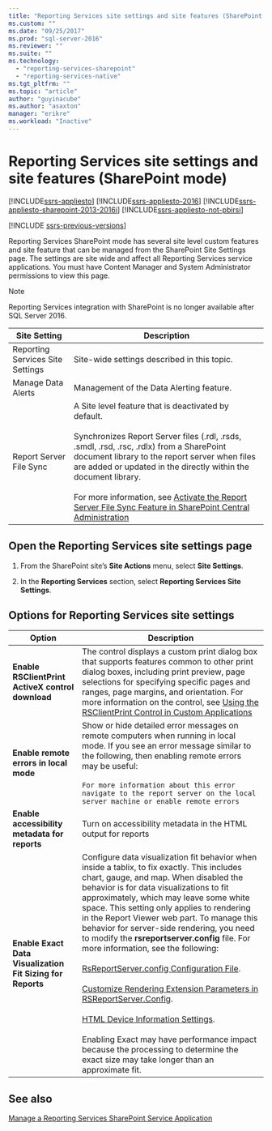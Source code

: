 ```yaml
---
title: "Reporting Services site settings and site features (SharePoint mode) | Microsoft Docs"
ms.custom: ""
ms.date: "09/25/2017"
ms.prod: "sql-server-2016"
ms.reviewer: ""
ms.suite: ""
ms.technology: 
  - "reporting-services-sharepoint"
  - "reporting-services-native"
ms.tgt_pltfrm: ""
ms.topic: "article"
author: "guyinacube"
ms.author: "asaxton"
manager: "erikre"
ms.workload: "Inactive"
---
```

# Reporting Services site settings and site features (SharePoint mode)

[!INCLUDE[ssrs-appliesto](../../includes/ssrs-appliesto.md)] [!INCLUDE[ssrs-appliesto-2016](../../includes/ssrs-appliesto-2016.md)] [!INCLUDE[ssrs-appliesto-sharepoint-2013-2016i](../../includes/ssrs-appliesto-sharepoint-2013-2016.md)] [!INCLUDE[ssrs-appliesto-not-pbirsi](../../includes/ssrs-appliesto-not-pbirs.md)]

[!INCLUDE [ssrs-previous-versions](../../includes/ssrs-previous-versions.md)]

Reporting Services SharePoint mode has several site level custom features and site feature that can be managed from the SharePoint Site Settings page. The settings are site wide and affect all Reporting Services service applications. You must have Content Manager and System Administrator permissions to view this page.  

> [!NOTE]
> Reporting Services integration with SharePoint is no longer available after SQL Server 2016.

|Site Setting|Description|  
|------------------|-----------------|  
|Reporting Services Site Settings|Site-wide settings described in this topic.|  
|Manage Data Alerts|Management of the Data Alerting feature.|  
|Report Server File Sync|A Site level feature that is deactivated by default.<br /><br /> Synchronizes Report Server files (.rdl, .rsds, .smdl, .rsd, .rsc, .rdlx) from a SharePoint document library to the report server when files are added or updated in the directly within the document library.<br /><br /> For more information, see [Activate the Report Server File Sync Feature in SharePoint Central Administration](../../reporting-services/report-server-sharepoint/activate-the-report-server-file-sync-feature-in-sharepoint-ca.md)|  
  
## Open the Reporting Services site settings page
  
1.  From the SharePoint site’s **Site Actions** menu, select **Site Settings**.  
  
2.  In the **Reporting Services** section, select **Reporting Services Site Settings**.  
  
## Options for Reporting Services site settings
  
|Option|Description|  
|------------|-----------------|  
|**Enable RSClientPrint ActiveX control download**|The control displays a custom print dialog box that supports features common to other print dialog boxes, including print preview, page selections for specifying specific pages and ranges, page margins, and orientation. For more information on the control, see [Using the RSClientPrint Control in Custom Applications](../../reporting-services/report-server-web-service/net-framework/using-the-rsclientprint-control-in-custom-applications.md)|  
|**Enable remote errors in local mode**|Show or hide detailed error messages on remote computers when running in local mode. If you see an error message similar to the following, then enabling remote errors may be useful:<br /><br /> `For more information about this error navigate to the report server on the local server machine or enable remote errors`|  
|**Enable accessibility metadata for reports**|Turn on accessibility metadata in the HTML output for reports|  
|**Enable Exact Data Visualization Fit Sizing for Reports**|Configure data visualization fit behavior when inside a tablix, to fix exactly. This includes chart, gauge, and map. When disabled the behavior is for data visualizations to fit approximately, which may leave some white space. This setting only applies to rendering in the Report Viewer web part. To manage this behavior for server-side rendering, you need to modify the **rsreportserver.config** file. For more information, see the following:<br /><br /> [RsReportServer.config Configuration File](../../reporting-services/report-server/rsreportserver-config-configuration-file.md).<br /><br /> [Customize Rendering Extension Parameters in RSReportServer.Config](../../reporting-services/customize-rendering-extension-parameters-in-rsreportserver-config.md).<br /><br /> [HTML Device Information Settings](../../reporting-services/html-device-information-settings.md).<br /><br /> Enabling Exact may have performance impact because the processing to determine the exact size may take longer than an approximate fit.|  
  
## See also

 [Manage a Reporting Services SharePoint Service Application](../../reporting-services/report-server-sharepoint/manage-a-reporting-services-sharepoint-service-application.md)  
  
  
